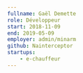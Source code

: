 ```yaml
---
fullname: Gaël Demette
role: Développeur
start: 2018-11-09
end: 2019-05-09
employer: admin/minarm
github: Nainterceptor
startups:
    - e-chauffeur
---
```

